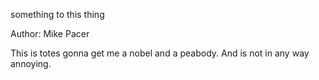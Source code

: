 something to this thing

Author: Mike Pacer

This is totes gonna get me a nobel and a peabody. And is not in any way annoying. 
